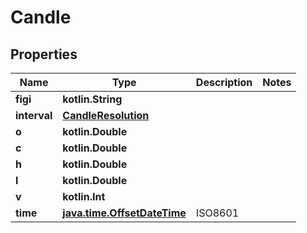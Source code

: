 
# Candle

## Properties
Name | Type | Description | Notes
------------ | ------------- | ------------- | -------------
**figi** | **kotlin.String** |  | 
**interval** | [**CandleResolution**](CandleResolution.md) |  | 
**o** | **kotlin.Double** |  | 
**c** | **kotlin.Double** |  | 
**h** | **kotlin.Double** |  | 
**l** | **kotlin.Double** |  | 
**v** | **kotlin.Int** |  | 
**time** | [**java.time.OffsetDateTime**](java.time.OffsetDateTime.md) | ISO8601 | 



